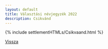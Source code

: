 ```yaml
---
layout: default
title: Választási névjegyzék 2022
description: Csikvánd
---
```


{% include settlementHTMLs/Csikvaand.html %}

[Vissza](../)